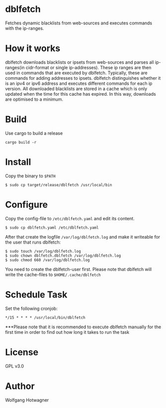 # dblfetch

Fetches dynamic blacklists from web-sources and executes commands with the ip-ranges.

# How it works

dblfetch downloads blacklists or ipsets from web-sources and parses all ip-ranges(in cidr-format or single ip-addresses).
These ip ranges are then used in commands that are executed by dblfetch. Typically, these are commands for adding
addresses to ipsets. dblfetch distinguishes whether it is an ipv4 or ipv6 address and executes different commands for
each ip version. All downloaded blacklists are stored in a cache which is only updated when the time for this cache has expired.
In this way, downloads are optimised to a minimum.

# Build

Use cargo to build a release

```
cargo build -r
```

# Install

Copy the binary to `$PATH`

```
$ sudo cp target/release/dblfetch /usr/local/bin
```

# Configure

Copy the config-file to `/etc/dblfetch.yaml` and edit its content.

```
$ sudo cp dblfetch.yaml /etc/dblfetch.yaml 
```

After that create the logfile `/var/log/dblfetch.log` and make it
writeable for the user that runs dblfetch:

```
$ sudo touch /var/log/dblfetch.log
$ sudo chown dblfetch.dblfetch /var/log/dblfetch.log
$ sudo chmod 660 /var/log/dblfetch.log
```

You need to create the dblfetch-user first. Please note that dblfetch
will write the cache-files to `$HOME/.cache/dblfetch`

# Schedule Task

Set the following cronjob:

```
*/15 * * * * /usr/local/bin/dblfetch
```

***Please note that it is recommended to execute dblfetch manually for the first time in order to find out how long it
takes to run the task

# License

GPL v3.0

# Author

Wolfgang Hotwagner
